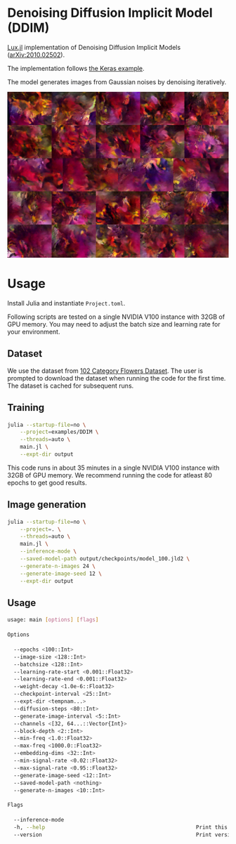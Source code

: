 # Denoising Diffusion Implicit Model (DDIM)

[Lux.jl](https://github.com/LuxDL/Lux.jl) implementation of Denoising Diffusion Implicit Models ([arXiv:2010.02502](https://arxiv.org/abs/2010.02502)).

The implementation follows [the Keras example](https://keras.io/examples/generative/ddim/).

The model generates images from Gaussian noises by denoising iteratively.

![generated flowers](./assets/flowers_generated.jpg)

# Usage

Install Julia and instantiate `Project.toml`.

Following scripts are tested on a single NVIDIA V100 instance with 32GB of GPU memory. You
may need to adjust the batch size and learning rate for your environment.

## Dataset

We use the dataset from [102 Category Flowers Dataset](https://www.robots.ox.ac.uk/~vgg/data/flowers/102/).
The user is prompted to download the dataset when running the code for the first time.
The dataset is cached for subsequent runs.

## Training

```bash
julia --startup-file=no \
    --project=examples/DDIM \
    --threads=auto \
    main.jl \
    --expt-dir output
```

This code runs in about 35 minutes in a single NVIDIA V100 instance with 32GB of GPU
memory. We recommend running the code for atleast 80 epochs to get good results.

## Image generation

```bash
julia --startup-file=no \
    --project=. \
    --threads=auto \
    main.jl \
    --inference-mode \
    --saved-model-path output/checkpoints/model_100.jld2 \
    --generate-n-images 24 \
    --generate-image-seed 12 \
    --expt-dir output
```

## Usage

```bash
usage: main [options] [flags]

Options

  --epochs <100::Int>
  --image-size <128::Int>
  --batchsize <128::Int>
  --learning-rate-start <0.001::Float32>
  --learning-rate-end <0.001::Float32>
  --weight-decay <1.0e-6::Float32>
  --checkpoint-interval <25::Int>
  --expt-dir <tempnam...>
  --diffusion-steps <80::Int>
  --generate-image-interval <5::Int>
  --channels <[32, 64...::Vector{Int}>
  --block-depth <2::Int>
  --min-freq <1.0::Float32>
  --max-freq <1000.0::Float32>
  --embedding-dims <32::Int>
  --min-signal-rate <0.02::Float32>
  --max-signal-rate <0.95::Float32>
  --generate-image-seed <12::Int>
  --saved-model-path <nothing>
  --generate-n-images <10::Int>

Flags

  --inference-mode
  -h, --help                                                Print this help message.
  --version                                                 Print version.
```
